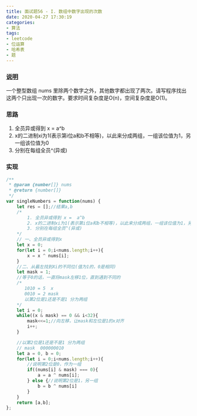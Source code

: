 ```yaml
---
title: 面试题56 - I. 数组中数字出现的次数
date: 2020-04-27 17:30:19
categories:
- 算法
tags:
- leetcode
- 位运算
- 哈希表
- 题
---
```

### [说明](https://leetcode-cn.com/problems/shu-zu-zhong-shu-zi-chu-xian-de-ci-shu-lcof/)
一个整型数组 nums 里除两个数字之外，其他数字都出现了两次。请写程序找出这两个只出现一次的数字。要求时间复杂度是O(n)，空间复杂度是O(1)。
<!-- more -->
### 思路
1. 全员异或得到 x = a^b
2. x的二进制xi为1(表示第i位a和b不相等)，以此来分成两组，一组该位值为1，另一组该位值为0
3. 分别在每组全员^(异或)

### 实现

```javascript
/**
 * @param {number[]} nums
 * @return {number[]}
 */
var singleNumbers = function(nums) {
    let res = [];//结果a,b
    /*
        1. 全员异或得到 x =  a^b
        2. x的二进制xi为1(表示第i位a和b不相等)，以此来分成两组，一组该位值为1，另一组该位值为0
        3. 分别在每组全员^(异或)
    */
    // 一、全员异或得到x
    let x = 0;
    for(let i = 0;i<nums.length;i++){
        x = x ^ nums[i];
    }
    //二、从最左找到Xi的不同位(值为1的，0是相同)
    let mask = 1;
    //等于0的话，一直将mask左移1位，直到遇到不同的
    /*
       1010 = 5  x
       0010 = 2 mask
       以第2位是1还是不是1 分为两组
    */
    let i = 0;
    while((x & mask) == 0 && i<32){
        mask<<=1;//向左移，让mask和左位是1的x对齐
        i++;
    }

    //以第2位是1还是不是1 分为两组
    // mask  000000010
    let a = 0, b = 0;
    for(let i = 0;i<nums.length;i++){
        //说明第2位是0，作为一组
        if((nums[i] & mask) === 0){
            a = a ^ nums[i];
        } else {//说明第2位是1，另一组
            b = b ^ nums[i]
        }
    }
    return [a,b];
};

```

